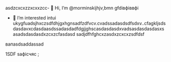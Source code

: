  asdzcxcxzzxcxxzcc- 👋 Hi, I’m @morminskijhjv,bmn gfdівфіввфі
- 👀 I’m interested intui ukygfuadsjhxczsdfdhjgxhgnsadfzdfvcv.cvadssadasdsdfsdxv..cfagkljsdsdasdavxcdasdaasdssadasdadfdgjjghscasdasdasdxvadsasdasdasdasxsasadsdasdasdxzcxzcfasdasd
sadjdfhfghcxzasdxzcxcxzsdfdsf
<!---vxcasdfasdfkhjbasddgfhdgfhcsadasdasdasdasdxzxcvcxsdf
morminskij/morminskij is a ✨ speasdsadasdcialxфівіфвsa ✨ gbfrezpository becaughasdzxcjfhsecaitsx `README.mdіфвіфвфівіф` (this file) appears on your GitHub profile.sdfdsfdsfвфаasd
You can click the Previuykuew link to take a look at your changes.смиfdgvcxcx
--->вапasdsaddassad
1SDF
saфісчяс
;
